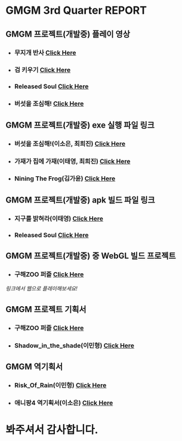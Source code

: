 **GMGM 3rd Quarter REPORT**
===================================================



**GMGM 프로젝트(개발중) 플레이 영상**
------------------------------------

- ### **무지개 반사** [Click Here](https://youtu.be/WeaW3R7a4ek)

- ### **검 키우기** [Click Here](https://www.youtube.com/shorts/SQG6la9csBc)

- ### **Released Soul** [Click Here](https://youtu.be/RxBAduIjTfw)

- ### **버섯을 조심해!** [Click Here](https://youtu.be/5wBwXInPC-8)




**GMGM 프로젝트(개발중) exe 실행 파일 링크**
------------------------------------

- ### **버섯을 조심해!(이소은, 최희진)** [Click Here](https://drive.google.com/file/d/1PWPsH37qRuJIUzxhCSaOz-pY_gNcY73b/view?usp=sharing)

- ### **가재가 집에 가재(이태영, 최희진)** [Click Here](https://drive.google.com/file/d/15Nzalba0Az_HApsrASbzdh5ZN4z-xUHT/view?usp=sharing)

- ### **Nining The Frog(김가윤)** [Click Here](https://drive.google.com/file/d/1LExpnXFyOtpGwrUELIa69QxSdcWKtXd2/view?usp=sharing)




**GMGM 프로젝트(개발중) apk 빌드 파일 링크**
------------------------------------

- ### **지구를 밝혀라(이태영)** [Click Here](https://drive.google.com/file/d/1-AJWYMCXCfSyUUn7hooaV1koTN6wrPC9/view)

- ### **Released Soul** [Click Here](https://drive.google.com/file/d/1nZT2g58zS5U9pQSmBNB47ESRQS3NDyI-/view?usp=sharing)




**GMGM 프로젝트(개발중) 중 WebGL 빌드 프로젝트**
------------------------------------

- ### **구해ZOO 퍼즐** [Click Here](https://dongyeonseodev.github.io/GMGMPuzzle/)
*링크에서 웹으로 플레이해보세요!*



**GMGM 프로젝트 기획서**
------------------------------------

- ### **구해ZOO 퍼즐** [Click Here](https://drive.google.com/file/d/1h-DkY0hY8MJTf7k0wiX7CvfHbGWFsi8R/view)

- ### **Shadow_in_the_shade(이민형)** [Click Here](https://drive.google.com/file/d/1gajGIMCGR1t_JYvq0LFjRUWVWQvQV7lg/view?usp=sharing)




**GMGM 역기획서** 
------------------------------------

- ### **Risk_Of_Rain(이민형)** [Click Here](https://drive.google.com/file/d/1DHuYC1uzRi6Ulcz8Cp0DVftcUOWSK09o/view?usp=sharing)

- ### **애니팡4 역기획서(이소은)** [Click Here](https://drive.google.com/file/d/1IffhCrbztJd41_bjqKYdXnrGnNnXn74o/view?usp=sharing)



# **봐주셔서 감사합니다.**
